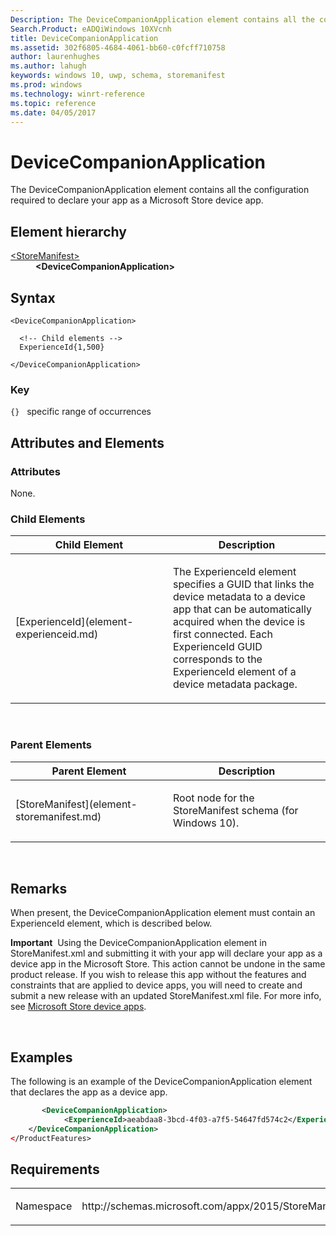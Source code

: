 ```yaml
---
Description: The DeviceCompanionApplication element contains all the configuration required to declare your app as a Microsoft Store device app.
Search.Product: eADQiWindows 10XVcnh
title: DeviceCompanionApplication
ms.assetid: 302f6805-4684-4061-bb60-c0fcff710758
author: laurenhughes
ms.author: lahugh
keywords: windows 10, uwp, schema, storemanifest
ms.prod: windows
ms.technology: winrt-reference
ms.topic: reference
ms.date: 04/05/2017
---
```


# DeviceCompanionApplication


The DeviceCompanionApplication element contains all the configuration required to declare your app as a Microsoft Store device app.

## Element hierarchy

<dl>
<dt><a href="element-storemanifest.md">&lt;StoreManifest&gt;</a></dt>
<dd><b>&lt;DeviceCompanionApplication&gt;</b></dd>
</dl>

## Syntax

``` syntax
<DeviceCompanionApplication>

  <!-- Child elements -->
  ExperienceId{1,500}

</DeviceCompanionApplication>
```

### Key

`{}`   specific range of occurrences
## Attributes and Elements


### Attributes

None.

### Child Elements

<table>
<colgroup>
<col width="50%" />
<col width="50%" />
</colgroup>
<thead>
<tr class="header">
<th>Child Element</th>
<th>Description</th>
</tr>
</thead>
<tbody>
<tr class="odd">
<td>[ExperienceId](element-experienceid.md)</td>
<td><p>The ExperienceId element specifies a GUID that links the device metadata to a device app that can be automatically acquired when the device is first connected. Each ExperienceId GUID corresponds to the ExperienceId element of a device metadata package.</p></td>
</tr>
</tbody>
</table>

 

### Parent Elements

<table>
<colgroup>
<col width="50%" />
<col width="50%" />
</colgroup>
<thead>
<tr class="header">
<th>Parent Element</th>
<th>Description</th>
</tr>
</thead>
<tbody>
<tr class="odd">
<td>[StoreManifest](element-storemanifest.md)</td>
<td><p>Root node for the StoreManifest schema (for Windows 10).</p></td>
</tr>
</tbody>
</table>

 

## Remarks

When present, the DeviceCompanionApplication element must contain an ExperienceId element, which is described below.

**Important**  Using the DeviceCompanionApplication element in StoreManifest.xml and submitting it with your app will declare your app as a device app in the Microsoft Store. This action cannot be undone in the same product release. If you wish to release this app without the features and constraints that are applied to device apps, you will need to create and submit a new release with an updated StoreManifest.xml file. For more info, see [Microsoft Store device apps](http://go.microsoft.com/fwlink/?LinkID=301381).

 

## Examples

The following is an example of the DeviceCompanionApplication element that declares the app as a device app.

```XML
       <DeviceCompanionApplication>
            <ExperienceId>aeabdaa8-3bcd-4f03-a7f5-54647fd574c2</ExperienceId>
    </DeviceCompanionApplication>   
</ProductFeatures>
```

## Requirements

<table>
<colgroup>
<col width="50%" />
<col width="50%" />
</colgroup>
<tbody>
<tr class="odd">
<td><p>Namespace</p></td>
<td><p>http://schemas.microsoft.com/appx/2015/StoreManifest</p></td>
</tr>
</tbody>
</table>

 

 



